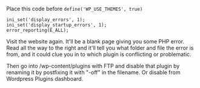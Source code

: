 
Place this code before `define('WP_USE_THEMES', true)`

```
ini_set('display_errors', 1);
ini_set('display_startup_errors', 1);
error_reporting(E_ALL);
```

Visit the website again. It'll be a blank page giving you some PHP error. Read all the way to the right and it'll tell you what folder and file the error is from, and it could clue you in to which plugin is conflicting or problematic.

Then go into /wp-content/plugins with FTP and disable that plugin by renaming it by postfixing it with "-off" in the filename. Or disable from Wordpress Plugins dashboard.